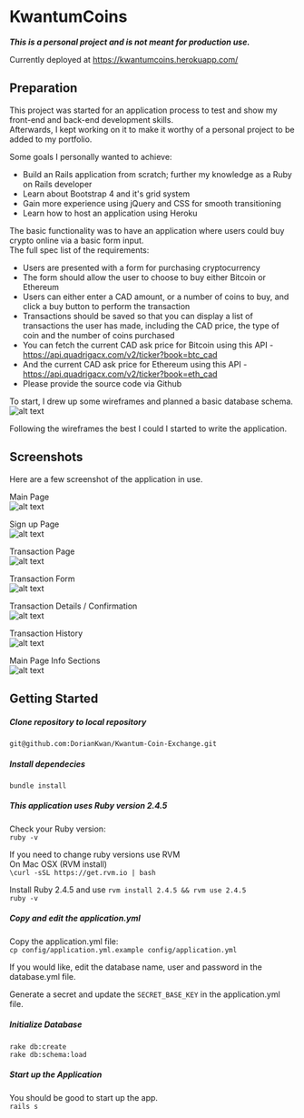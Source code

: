 KwantumCoins
======
**_This is a personal project and is not meant for production use._**

Currently deployed at https://kwantumcoins.herokuapp.com/

Preparation
---
This project was started for an application process to test and show my front-end and back-end development skills.  
Afterwards, I kept working on it to make it worthy of a personal project to be added to my portfolio.  

Some goals I personally wanted to achieve:  
 - Build an Rails application from scratch; further my knowledge as a Ruby on Rails developer
 - Learn about Bootstrap 4 and it's grid system
 - Gain more experience using jQuery and CSS for smooth transitioning
 - Learn how to host an application using Heroku

The basic functionality was to have an application where users could buy crypto online via a basic form input.  
The full spec list of the requirements:  
 - Users are presented with a form for purchasing cryptocurrency
 - The form should allow the user to choose to buy either Bitcoin or Ethereum
 - Users can either enter a CAD amount, or a number of coins to buy, and click a buy button to perform the transaction
 - Transactions should be saved so that you can display a list of transactions the user has made, including the CAD price, the type of coin and the number of coins purchased
 - You can fetch the current CAD ask price for Bitcoin using this API - https://api.quadrigacx.com/v2/ticker?book=btc_cad
 - And the current CAD ask price for Ethereum using this API - https://api.quadrigacx.com/v2/ticker?book=eth_cad
 - Please provide the source code via Github

 To start, I drew up some wireframes and planned a basic database schema.  
 ![alt text](app/assets/images/screenshots/wireframes_and_schema.jpg?raw=true "Wireframes and Schema")

Following the wireframes the best I could I started to write the application.  

Screenshots
---
Here are a few screenshot of the application in use.  

Main Page  
![alt text](app/assets/images/screenshots/main-page-hero-img.png?raw=true)  

Sign up Page  
![alt text](app/assets/images/screenshots/registration.png?raw=true)  

Transaction Page  
![alt text](app/assets/images/screenshots/transaction-form.png?raw=true)

Transaction Form  
![alt text](app/assets/images/screenshots/transaction-form-2.png?raw=true)  

Transaction Details / Confirmation  
![alt text](app/assets/images/screenshots/transaction-details.png?raw=true)  

Transaction History  
![alt text](app/assets/images/screenshots/transaction-history.png?raw=true)  

Main Page Info Sections  
![alt text](app/assets/images/screenshots/main-page-2.png?raw=true)  


Getting Started
---

##### Clone repository to local repository  
 `git@github.com:DorianKwan/Kwantum-Coin-Exchange.git`

##### Install dependecies  
`bundle install`  

##### This application uses Ruby version 2.4.5
Check your Ruby version:  
`ruby -v`

If you need to change ruby versions use RVM  
On Mac OSX (RVM install)  
`\curl -sSL https://get.rvm.io | bash`  

Install Ruby 2.4.5 and use 
`rvm install 2.4.5 && rvm use 2.4.5`  
`ruby -v`

##### Copy and edit the application.yml  
Copy the application.yml file:  
`cp config/application.yml.example config/application.yml`  

If you would like, edit the database name, user and password in the database.yml file.  

Generate a secret and update the `SECRET_BASE_KEY` in the application.yml file.  

##### Initialize Database
`rake db:create`  
`rake db:schema:load`  

##### Start up the Application
You should be good to start up the app.  
`rails s`
